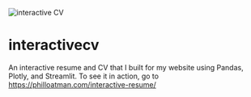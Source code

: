 ![interactive CV](https://user-images.githubusercontent.com/48681293/147153126-59a58656-97bf-4dfb-a945-8e38c7af20fe.png)
# interactivecv

An interactive resume and CV that I built for my website using Pandas, Plotly, and Streamlit. To see it in action, go to https://philloatman.com/interactive-resume/
